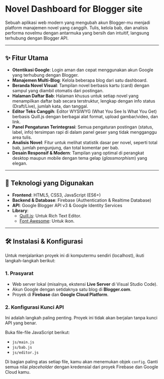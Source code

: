 #  Novel Dashboard for Blogger site

Sebuah aplikasi web modern yang mengubah akun Blogger-mu menjadi platform manajemen novel yang canggih. Tulis, kelola bab, dan analisis performa novelmu dengan antarmuka yang bersih dan intuitif, langsung terhubung dengan Blogger API.

---

## ✨ Fitur Utama

-   **Otentikasi Google**: Login aman dan cepat menggunakan akun Google yang terhubung dengan Blogger.
-   **Manajemen Multi-Blog**: Kelola beberapa blog dari satu dashboard.
-   **Beranda Novel Visual**: Tampilan novel berbasis kartu (card) dengan sampul yang diambil otomatis dari postingan.
-   **Halaman Daftar Bab**: Halaman khusus untuk setiap novel yang menampilkan daftar bab secara terstruktur, lengkap dengan info status (Draft/Live), jumlah kata, dan tanggal.
-   **Editor Teks Canggih**: Editor WYSIWYG (What You See Is What You Get) berbasis Quill.js dengan berbagai alat format, upload gambar/video, dan link.
-   **Panel Pengaturan Terintegrasi**: Semua pengaturan postingan (status, label, info) tersimpan rapi di dalam panel geser yang tidak mengganggu area tulis.
-   **Analisis Novel**: Fitur untuk melihat statistik dasar per novel, seperti total bab, jumlah pengunjung, dan total komentar per bab.
-   **Desain Responsif & Modern**: Tampilan yang optimal di perangkat desktop maupun mobile dengan tema gelap (*glassmorphism*) yang elegan.

---

## 🚀 Teknologi yang Digunakan

-   **Frontend**: HTML5, CSS3, JavaScript (ES6+)
-   **Backend & Database**: Firebase (Authentication & Realtime Database)
-   **API**: Google Blogger API v3 & Google Identity Services
-   **Library**:
    -   [Quill.js](https://quilljs.com/): Untuk Rich Text Editor.
    -   [Font Awesome](https://fontawesome.com/): Untuk ikon.

---

## 🛠️ Instalasi & Konfigurasi

Untuk menjalankan proyek ini di komputermu sendiri (localhost), ikuti langkah-langkah berikut:

### 1. Prasyarat

-   Web server lokal (misalnya, ekstensi **Live Server** di Visual Studio Code).
-   Akun Google dengan setidaknya satu blog di **Blogger.com**.
-   Proyek di **Firebase** dan **Google Cloud Platform**.

### 2. Konfigurasi Kunci API

Ini adalah langkah paling penting. Proyek ini tidak akan berjalan tanpa kunci API yang benar.

Buka file-file JavaScript berikut:
-   `js/main.js`
-   `js/bab.js`
-   `js/editor.js`

Di bagian paling atas setiap file, kamu akan menemukan objek `config`. Ganti semua nilai *placeholder* dengan kredensial dari proyek Firebase dan Google Cloud kamu.
